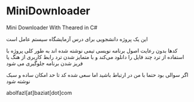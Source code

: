 # MiniDownloader
Mini Downloader With Theared in C#

این یک پروژه دانشجویی برای درس آزمایشگاه سیستم عامل است

کدها بدون رعایت اصول برنامه نویسی تیمی نوشته شده اند
به طور کلی پروژه با استفاده از ترد چند فایل را دانلود می‌کند و با متمایز شدن ترد رابط کاربری از هنگ یا فریز شدن برنامه جلوگیری می شود

اگر سوالی بود حتما با من در ارتباط باشید اما سعی شده کد تا حد امکان ساده و سبک نوشته شود

abolfazl[at]baziat[dot]com
